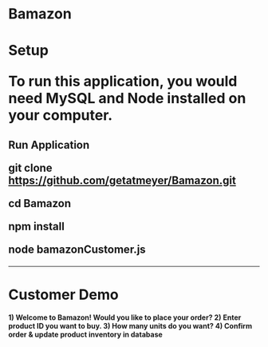 # Bamazon

<H1> Setup

To run this application, you would need MySQL and Node installed on your computer.

<H2> Run Application

 git clone https://github.com/getatmeyer/Bamazon.git

cd Bamazon

npm install

node bamazonCustomer.js
<hr>
<h1>Customer Demo

<h4>1) Welcome to Bamazon! Would you like to place your order?
2) Enter product ID you want to buy.
3) How many units do you want?
4) Confirm order & update product inventory in database